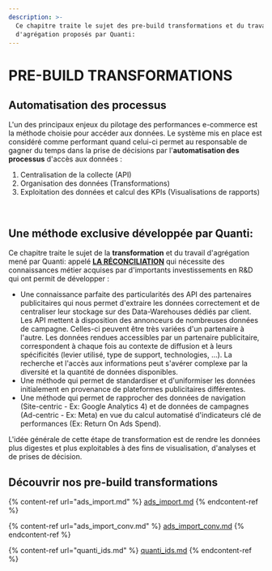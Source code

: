 ```yaml
---
description: >-
  Ce chapitre traite le sujet des pre-build transformations et du travail
  d'agrégation proposés par Quanti:
---
```


# PRE-BUILD TRANSFORMATIONS

## Automatisation des processus

L'un des principaux enjeux du pilotage des performances e-commerce est la méthode choisie pour accéder aux données. Le système mis en place est considéré comme performant quand celui-ci permet au responsable de gagner du temps dans la prise de décisions par l'**automatisation des processus** d'accès aux données :

1. Centralisation de la collecte (API)
2. Organisation des données (Transformations)
3. Exploitation des données et calcul des KPIs (Visualisations de rapports)

<figure><img src="../.gitbook/assets/Capture d’écran 2024-04-09 à 16.39.08.png" alt=""><figcaption></figcaption></figure>

## Une méthode exclusive développée par Quanti:

Ce chapitre traite le sujet de la **transformation** et du travail d'agrégation mené par Quanti: appelé [**LA RÉCONCILIATION**](le-principe-de-reconciliation.md) qui nécessite des connaissances métier acquises par d'importants investissements en R\&D qui ont permit de développer :&#x20;

* Une connaissance parfaite des particularités des API des partenaires publicitaires qui nous permet d'extraire les données correctement et de centraliser leur stockage sur des Data-Warehouses dédiés par client. Les API mettent à disposition des annonceurs de nombreuses données de campagne. Celles-ci peuvent être très variées d'un partenaire à l'autre. Les données rendues accessibles par un partenaire publicitaire, correspondent à chaque fois au contexte de diffusion et à leurs spécificités (levier utilisé, type de support, technologies, ...). La recherche et l'accès aux informations peut s'avérer complexe par la diversité et la quantité de données disponibles.&#x20;
* Une méthode qui permet de standardiser et d'uniformiser les données initialement en provenance de plateformes publicitaires différentes.
* Une méthode qui permet de rapprocher des données de navigation (Site-centric - Ex: Google Analytics 4) et de données de campagnes (Ad-centric - Ex: Meta) en vue du calcul automatisé d'indicateurs clé de performances (Ex: Return On Ads Spend).

L'idée générale de cette étape de transformation est de rendre les données plus digestes et plus exploitables à des fins de visualisation, d'analyses et de prises de décision.

## Découvrir nos pre-build transformations

{% content-ref url="ads_import.md" %}
[ads\_import.md](ads\_import.md)
{% endcontent-ref %}

{% content-ref url="ads_import_conv.md" %}
[ads\_import\_conv.md](ads\_import\_conv.md)
{% endcontent-ref %}

{% content-ref url="quanti_ids.md" %}
[quanti\_ids.md](quanti\_ids.md)
{% endcontent-ref %}

